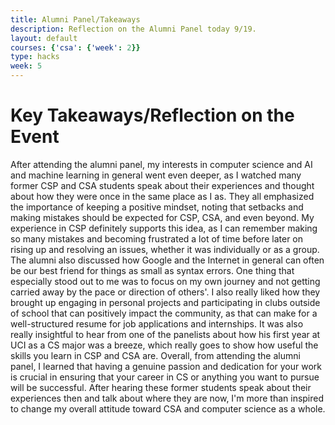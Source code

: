 ```yaml
---
title: Alumni Panel/Takeaways
description: Reflection on the Alumni Panel today 9/19.
layout: default
courses: {'csa': {'week': 2}}
type: hacks
week: 5
---
```



# Key Takeaways/Reflection on the Event


After attending the alumni panel, my interests in computer science and AI and machine learning in general went even deeper, as I watched many former CSP and CSA students speak about their experiences and thought about how they were once in the same place as I as. They all emphasized the importance of keeping a positive mindset, noting that setbacks and making mistakes should be expected for CSP, CSA, and even beyond. My experience in CSP definitely supports this idea, as I can remember making so many mistakes and becoming frustrated a lot of time before later on rising up and resolving an issues, whether it was individually or as a group. The alumni also discussed how Google and the Internet in general can often be our best friend for things as small as syntax errors. One thing that especially stood out to me was to focus on my own journey and not getting carried away by the pace or direction of others'. I also really liked how they brought up engaging in personal projects and participating in clubs outside of school that can positively impact the community, as that can make for a well-structured resume for job applications and internships. It was also really insightful to hear from one of the panelists about how his first year at UCI as a CS major was a breeze, which really goes to show how useful the skills you learn in CSP and CSA are. Overall, from attending the alumni panel, I learned that having a genuine passion and dedication for your work is crucial in ensuring that your career in CS or anything you want to pursue will be successful. After hearing these former students speak about their experiences then and talk about where they are now, I'm more than inspired to change my overall attitude toward CSA and computer science as a whole. 





